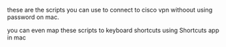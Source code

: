these are the scripts you can use to connect to cisco vpn withoout using password on mac.

you can even map these scripts to keyboard shortcuts using Shortcuts app in mac